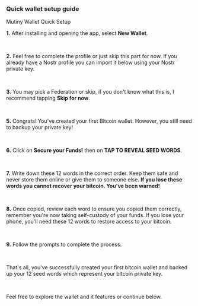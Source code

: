 ### Quick wallet setup guide

<p class="text-lg pb-4 font-semibold">Mutiny Wallet Quick Setup</p>

**1\.** After installing and opening the app, select **New Wallet**. 

<br>

**2\.** Feel free to complete the profile or just skip this part for now. If you already have a Nostr profile you can import it below using your Nostr private key.

<br>

**3\.** You may pick a Federation or skip, if you don't know what this is, I recommend tapping **Skip for now**.

<br>

**5\.** Congrats! You've created your first Bitcoin wallet. However, you still need to backup your private key!

<br>

**6\.** Click on **Secure your Funds!** then on **TAP TO REVEAL SEED WORDS**.

<br>

**7\.** Write down these 12 words in the correct order. Keep them safe and never store them online or give them to someone else. 
        **If you lose these words you cannot recover your bitcoin. You've been warned!**

<br>

**8\.** Once copied, review each word to ensure you copied them correctly, remember you're now taking self-custody of your funds.
        If you lose your phone, you'll need these 12 words to restore access to your bitcoin. 

<br>

**9\.** Follow the prompts to complete the process.

<br>

That's all, you've successfully created your first bitcoin wallet and backed up your 12 seed words which represent your bitcoin private key.

<br>

Feel free to explore the wallet and it features or continue below.
